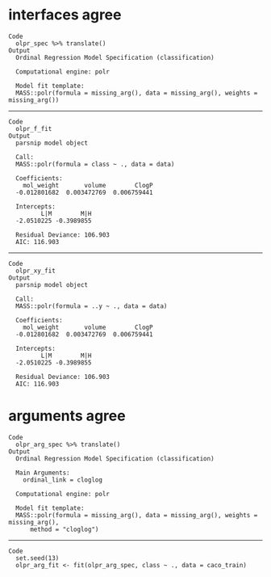 # interfaces agree

    Code
      olpr_spec %>% translate()
    Output
      Ordinal Regression Model Specification (classification)
      
      Computational engine: polr 
      
      Model fit template:
      MASS::polr(formula = missing_arg(), data = missing_arg(), weights = missing_arg())

---

    Code
      olpr_f_fit
    Output
      parsnip model object
      
      Call:
      MASS::polr(formula = class ~ ., data = data)
      
      Coefficients:
        mol_weight       volume        ClogP 
      -0.012801682  0.003472769  0.006759441 
      
      Intercepts:
             L|M        M|H 
      -2.0510225 -0.3989855 
      
      Residual Deviance: 106.903 
      AIC: 116.903 

---

    Code
      olpr_xy_fit
    Output
      parsnip model object
      
      Call:
      MASS::polr(formula = ..y ~ ., data = data)
      
      Coefficients:
        mol_weight       volume        ClogP 
      -0.012801682  0.003472769  0.006759441 
      
      Intercepts:
             L|M        M|H 
      -2.0510225 -0.3989855 
      
      Residual Deviance: 106.903 
      AIC: 116.903 

# arguments agree

    Code
      olpr_arg_spec %>% translate()
    Output
      Ordinal Regression Model Specification (classification)
      
      Main Arguments:
        ordinal_link = cloglog
      
      Computational engine: polr 
      
      Model fit template:
      MASS::polr(formula = missing_arg(), data = missing_arg(), weights = missing_arg(), 
          method = "cloglog")

---

    Code
      set.seed(13)
      olpr_arg_fit <- fit(olpr_arg_spec, class ~ ., data = caco_train)


